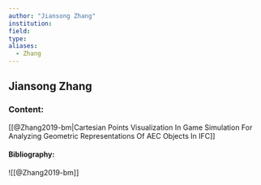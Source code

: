 ```yaml
---
author: "Jiansong Zhang"
institution:
field:
type:
aliases:
  - Zhang
---
```


## Jiansong Zhang

### Content:
[[@Zhang2019-bm|Cartesian Points Visualization In Game Simulation For Analyzing Geometric Representations Of AEC Objects In IFC]]

#### Bibliography:

![[@Zhang2019-bm]]